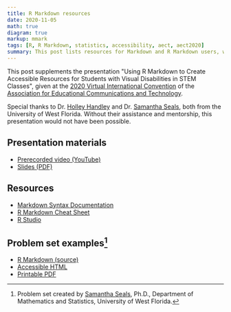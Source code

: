 ```yaml
---
title: R Markdown resources
date: 2020-11-05
math: true
diagram: true
markup: mmark
tags: [R, R Markdown, statistics, accessibility, aect, aect2020]
summary: This post lists resources for Markdown and R Markdown users, with a link to some sample statistical content.
---
```


This post supplements the presentation "Using R Markdown to Create Accessible Resources for Students with Visual Disabilities in STEM Classes", given at the [2020 Virtual International Convention](https://convention2.allacademic.com/one/aect/aect20/) of the [Association for Educational Communications and Technology](https://aect.org).

Special thanks to Dr. [Holley Handley](https://uwf.edu/ceps/departments/instructional-design-and-technology/our-faculty/faculty-profiles/dr-holley-handley.html) and Dr. [Samantha Seals](https://uwf.edu/hmcse/departments/mathematics-and-statistics/our-faculty/faculty-profiles/dr-samantha-seals.html), both from the University of West Florida. Without their assistance and mentorship, this presentation would not have been possible.

## Presentation materials

* [Prerecorded video (YouTube)](https://youtu.be/Q8NeYnb6IwQ)
* [Slides (PDF)](Using%20R%20Markdown%20to%20Create%20Accessible%20Resources%20for%20Students%20with%20Visual%20Disabilities%20in%20STEM%20Classes.pdf)

## Resources

* [Markdown Syntax Documentation](https://daringfireball.net/projects/markdown/syntax)
* [R Markdown Cheat Sheet](https://rstudio.com/wp-content/uploads/2015/02/rmarkdown-cheatsheet.pdf)
* [R Studio](https://rstudio.com/products/rstudio/)

## Problem set examples[^1]

* [R Markdown (source)](https://github.com/eyer/blogdown-academic/blob/master/content/post/2020-11-05%20rmarkdown_resources/Homework%20assignment%201.Rmd)
* [Accessible HTML](http://htmlpreview.github.io/?https://github.com/eyer/blogdown-academic/blob/master/content/post/2020-11-05%20rmarkdown_resources/Homework%20assignment%201.html)
* [Printable PDF](https://github.com/eyer/blogdown-academic/blob/master/content/post/2020-11-05%20rmarkdown_resources/Homework%20assignment%201.pdf)

[^1]: Problem set created by [Samantha Seals](https://uwf.edu/hmcse/departments/mathematics-and-statistics/our-faculty/faculty-profiles/dr-samantha-seals.html), Ph.D., Department of Mathematics and Statistics, University of West Florida.
